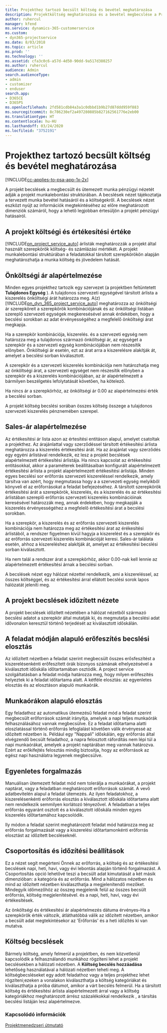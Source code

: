 ```yaml
---
title: Projekthez tartozó becsült költség és bevétel meghatározása
description: Projektköltség meghatározása és a bevétel megbecslése a Project Service szolgáltatásban
author: ruhercul
manager: kfend
ms.service: dynamics-365-customerservice
ms.custom:
- dyn365-projectservice
ms.date: 8/03/2018
ms.topic: article
ms.prod: ''
ms.technology: ''
ms.assetid: cfa3c0c6-a57d-4d50-90dd-9a517d380257
ms.author: ruhercul
audience: Admin
search.audienceType:
- admin
- customizer
- enduser
search.app:
- D365CE
- D365PS
ms.openlocfilehash: 2fd581cdb84a3a1c0dbbd1b9b27d87ddd959f883
ms.sourcegitcommit: 8c786230ef2a497280885b827162561776e2eb00
ms.translationtype: HT
ms.contentlocale: hu-HU
ms.lasthandoff: 03/24/2020
ms.locfileid: "3752191"
---
```

# <a name="determine-project-cost-and-revenue-estimates"></a>Projekthez tartozó becsült költség és bevétel meghatározása 

[!INCLUDE[cc-applies-to-psa-app-1x-2x](../includes/cc-applies-to-psa-app-1x-2x.md)]

A projekt becslések a megbecsült és ütemezett munka pénzügyi nézetét adják a projekt munkalebontási struktúrában. A becslések nézet tájékoztatja a tervezett munka bevétel hatásáról és a költségekről. A becslések nézet eszközt nyújt az információk megtekintéséhez az előre meghatározott dimenziók számáról, hogy a lehető legjobban értesüljön a projekt pénzügyi hatásairól.  
  
## <a name="cost-and-sales-value-of-the-project"></a>A projekt költségi és értékesítési értéke  
[!INCLUDE[pn_project_service_auto](../includes/pn-project-service-auto.md)] árlisták meghatározzák a projekt által használt szerepkörök költség- és számlázási mértékét. A projekt munkalebontási struktúrában a feladatokkal társított szerepkörökön alapján meghatározhatja a munka költség és jövedelem hatását.  
  
## <a name="cost-price-defaulting"></a>Önköltségi ár alapértelmezése  
Minden egyes projekthez tartozik egy szervezet (a projektben feltüntetett **Tulajdonos Egység** ). A tulajdonos szervezeti egységével társított árlista a kiszerelés önköltségi árát határozza meg. A(z) [!INCLUDE[pn_dyn_365_project_service_auto](../includes/pn-dyn-365-project-service-auto.md)] meghatározza az önköltségi ár szerepköreit a szerepkörök kombinációjának és az önköltségi listában szereplő szervezeti egységek megkeresésével annak érdekében, hogy a becslési sorokban az adat érvényességéhez a megfelelő önköltségi árat megkapja.  
  
Ha a szerepkör kombinációja, kiszerelés. és a szervezeti egység nem határozza meg a tulajdonos származó önköltségi ár, az egységet a szerepkör és a szervezeti egység kombinációjában nem részesítik előnyben. Önköltségi ár esetén, ezt az árat arra a kiszerelésre alakítják át, amelyet a becslési sorban kiválasztott.  
  
A szerepkör és a szervezeti kiszerelés kombinációja nem határozhatja meg az önköltségi árat, a szervezeti egységet nem részesítik előnyben a szerepkör és a kiszerelés kombinációjában, az ár alapértelmezett a bármilyen beszélgetés lefolytatását követően, ha kötelező.  
  
 Ha nincs ár a szerepkörhöz, az önköltségi ár 0.00 az alapértelmezési érték a becslési sorban.  
  
 A projekt költség becslési sorában összes költség összege a tulajdonos szervezeti kiszerelés pénznemében szerepel.  
  
## <a name="sales-price-defaulting"></a>Sales-ár alapértelmezése  
Az értékesítési ár lista azon az értesítési entitáson alapul, amelyet csatoltak a projekthez. Az árajánlattal vagy szerződéssel társított értékesítési árlista meghatározza a kiszerelés értékesítési árát. Ha az árajánlat vagy szerződés egy egyéni árlistával rendelkezik, ez lesz a projekt becslések alapértelmezett értékesítési árlistája. Ha nincs kapcsolat az értékesítési entitásokkal, akkor a paraméterek beállításaiban konfigurált alapértelmezett értékesítési árlista a projekt alapértelmezett értékesítési árlistája. Minden egyes becslési sor erőforrás szervezeti kiszereléssel rendelkezik, amely társítva van azért, hogy megmutassa hogy a a szervezeti egység melyikből könyveli el az erőforrásokat a feladat befejezéséhez. A társított szerepkörök értékesítési árát a szerepkörök, kiszerelés, és a kiszerelés és az értékesítési árlistában szereplő erőforrás szervezeti kiszerelés kombinációinak keresésével határozzák meg, annak érdekében, hogy megkapják a kiszerelés érvényességéhez a megfelelő értékesítési árat a becslési sorokban.  
  
Ha a szerepkör, a kiszerelés és az erőforrás szervezeti kiszerelés kombinációja nem határozza meg az értékesítési árat az érékesítési árlistából, a rendszer figyelmen kívül hagyja a kiszerelést és a szerepkör és az erőforrás szervezeti kiszerelés kombinációját keresi. Sales-ár találata esetén, ahhoz a kiszereléshez alakítják át, amelyet az értékesítési becslési sorban kiválasztott.  
  
Ha nem talál a rendszer árat a szerepkörhöz, akkor 0.00-nak kell lennie az alapértelmezett értékesítési árnak a becslési sorban.  
  
A becslések nézet egy hálózat nézettel rendelkezik, ami a kiszereléssel, az összes költséggel, és az értékesítési árral ellátott becslési sorok lapos hálózatát jeleníti meg.  
  
## <a name="time-phased-view-of-project-estimates"></a>A projekt becslések időzített nézete  
A projekt becslések időzített nézetében a hálózat nézetből származó becslési adatot a szerepkör által mutatják ki, és megmutatja a becslési adat idővonalon keresztül történő terjedését az kiválasztott időskálán.  
  
## <a name="effort-estimate-allocation-based-on-task-mode"></a>A feladat módján alapuló erőfeszítés becslési elosztás  
Az időzített nézetben a feladat szerint megbecsült összes erősfeszítést a kiszerelésenkénti erőfeszített órák bizonyos számának elhelyezésével a kiválasztott időskála időtartamában osztódik. A project service szolgáltatásban a feladat módja határozza meg, hogy milyen erőfeszítés helyeztek ki a feladat időtartama alatt. A kétféle elosztás: az egyenletes elosztás és az elosztáson alapuló munkaórák.  
  
## <a name="work-hours-based-allocation"></a>Munkaórákon alapuló elosztás  
Egy feladathoz az automatikus ütemezésű feladat mód a feladat szerint megbecsült erőforrások számát irányítja, amelyek a napi teljes munkaórák felhasználásához vannak megbecsülve. Ez a feladat időtartama alatti eloszlatással történő erőforrás lefoglalást követően válik érvényessé az időzített nézetben is. Például egy "Nappali" időskálán, egy erőforrás által elvégzendő becsült feladathoz, a napra felosztott ráfordítás nem lépi túl a napi munkaórákat, amelyek a projekt naptárában meg vannak határozva. Ezért az erőkifejtés felosztás mindig biztosítja, hogy az erőforrások az egész napi használatra legyenek megbecsülve.  
  
## <a name="even-distribution"></a>Egyenletes forgalmazás  
Manuálisan ütemezett feladat mód nem tolerálja a munkaórákat, a projekt naptárat, vagy a feladatban meghatározott erőforrások számát. A vevő adatbevitelén alapul a feladat ütemezés. Az ilyen feladatokhoz, a kiszerelésenkénti erőforrás elosztás a kiválasztott időskála időtartama alatt nem rendelkezik semmilyen korlátozó tényezővel. A feladatban a teljes erőforrás egyaránt osztott és a kiválasztott időskála minden egyes kiszerelés időtartamához kapcsolódik.  
  
Ily módon a feladat szerint meghatározott feladat mód határozza meg az erőforrás forgalmazását vagy a kiszerelési időtartamonkénti erőforrás elosztást az időzített becsléseknél.  
  
## <a name="grouping-and-time-phasing-options"></a>Csoportosítás és időzítési beállítások  
Ez a nézet segít megérteni Önnek az erőforrás, a költség és az értékesítési becslések napi, heti, havi, vagy évi lebontás alapján történő forgalmazást. A Csoportosítás opció lehetővé teszi a becsült adat kimutatását a két másik dimenzióban: a kategória és az erőforrás. Mind a hálózatos nézetben és mind az időzített nézetben kiválaszthatja a megjelenítendő mezőket. Mindegyik időmezőhöz az összeg megjelenik felül az összes becsült erőforrás, költség megjelenítésével. és a napi, heti, havi, vagy évi értékesítések.  
  
Az önköltségi és értékesítési ár alapértelmezés dátuma érvényes–Ha a szerepkörök érték változik, átláthatóbbá válik az időzített nézetben, amikor a becsült adat megtekintésekor az 'Erőforrás' és a heti időzítés ki van mutatva.  
  
## <a name="expense-estimates"></a>Költség becslések  
Bármely költség, amely felmerül a projektben, és nem közvetlenül kapcsolódik a felhasználandó munkához rögzíteni lehet a projekt becslésekben a hálózati nézetben. A **Költség becslés hozzáadása** lehetőség használatával a hálózati nézetben teheti meg. A költségbecsléseket egy adott feladathoz vagy a teljes projekthez lehet rögzíteni;ezeken a vonalakon kiválaszthatja a költség kategóriákat és kiválaszthatja a próba dátumot, amikor a várt becslés felmerül. Ha a társított költség és értékesítési árlista alapértelmezett árral vagy a költség kategóriákhoz meghatározott árrész százalékokkal rendelkezik , a társítás becslési listáján lesz alapértelmezve.  
  
### <a name="see-also"></a>Kapcsolódó információk  
 [Projektmenedzseri útmutató](../project-service/project-manager-guide.md)
